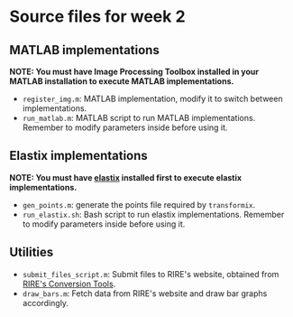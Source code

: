 # Source files for week 2

## MATLAB implementations

**NOTE: You must have Image Processing Toolbox installed in your MATLAB
installation to execute MATLAB implementations.**

- `register_img.m`: MATLAB implementation, modify it to switch between
  implementations.
- `run_matlab.m`: MATLAB script to run MATLAB implementations. Remember to
  modify parameters inside before using it.

## Elastix implementations

**NOTE: You must have [elastix](http://elastix.isi.uu.nl) installed first to
execute elastix implementations.**

- `gen_points.m`: generate the points file required by `transformix`.
- `run_elastix.sh`: Bash script to run elastix implementations. Remember to
  modify parameters inside before using it.

## Utilities

- `submit_files_script.m`: Submit files to RIRE's website, obtained from
  [RIRE's Conversion Tools](http://www.insight-journal.org/rire/download_tools.php).
- `draw_bars.m`: Fetch data from RIRE's website and draw bar graphs accordingly.
